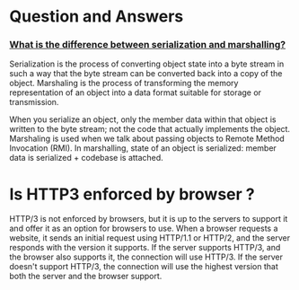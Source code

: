 # Question and Answers

### [What is the difference between serialization and marshalling?](https://stackoverflow.com/questions/770474/what-is-the-difference-between-serialization-and-marshaling)

Serialization is the process of converting object state into a byte stream in such a way that the byte stream can be converted back into a copy of the object. Marshaling is the process of transforming the memory representation of an object into a data format suitable for storage or transmission.

When you serialize an object, only the member data within that object is written to the byte stream; not the code that actually implements the object. Marshaling is used when we talk about passing objects to Remote Method Invocation (RMI). In marshalling, state of an object is serialized: member data is serialized + codebase is attached.

# Is HTTP3 enforced by browser ?

HTTP/3 is not enforced by browsers, but it is up to the servers to support it and offer it as an option for browsers to use. When a browser requests a website, it sends an initial request using HTTP/1.1 or HTTP/2, and the server responds with the version it supports. If the server supports HTTP/3, and the browser also supports it, the connection will use HTTP/3. If the server doesn't support HTTP/3, the connection will use the highest version that both the server and the browser support. 
